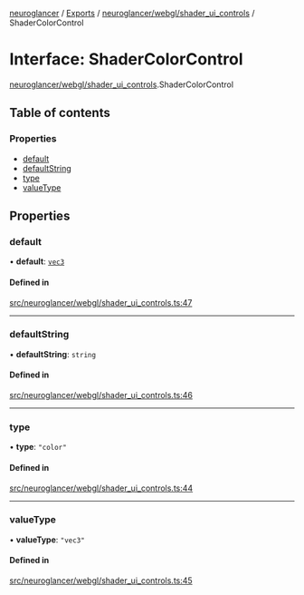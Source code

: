 [neuroglancer](../README.md) / [Exports](../modules.md) / [neuroglancer/webgl/shader\_ui\_controls](../modules/neuroglancer_webgl_shader_ui_controls.md) / ShaderColorControl

# Interface: ShaderColorControl

[neuroglancer/webgl/shader_ui_controls](../modules/neuroglancer_webgl_shader_ui_controls.md).ShaderColorControl

## Table of contents

### Properties

- [default](neuroglancer_webgl_shader_ui_controls.ShaderColorControl.md#default)
- [defaultString](neuroglancer_webgl_shader_ui_controls.ShaderColorControl.md#defaultstring)
- [type](neuroglancer_webgl_shader_ui_controls.ShaderColorControl.md#type)
- [valueType](neuroglancer_webgl_shader_ui_controls.ShaderColorControl.md#valuetype)

## Properties

### default

• **default**: [`vec3`](../classes/neuroglancer_util_geom.vec3.md)

#### Defined in

[src/neuroglancer/webgl/shader_ui_controls.ts:47](https://github.com/ActiveBrainAtlas2/neuroglancer/blob/91617476/src/neuroglancer/webgl/shader_ui_controls.ts#L47)

___

### defaultString

• **defaultString**: `string`

#### Defined in

[src/neuroglancer/webgl/shader_ui_controls.ts:46](https://github.com/ActiveBrainAtlas2/neuroglancer/blob/91617476/src/neuroglancer/webgl/shader_ui_controls.ts#L46)

___

### type

• **type**: ``"color"``

#### Defined in

[src/neuroglancer/webgl/shader_ui_controls.ts:44](https://github.com/ActiveBrainAtlas2/neuroglancer/blob/91617476/src/neuroglancer/webgl/shader_ui_controls.ts#L44)

___

### valueType

• **valueType**: ``"vec3"``

#### Defined in

[src/neuroglancer/webgl/shader_ui_controls.ts:45](https://github.com/ActiveBrainAtlas2/neuroglancer/blob/91617476/src/neuroglancer/webgl/shader_ui_controls.ts#L45)
